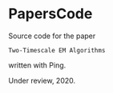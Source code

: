 # PapersCode
Source code for the paper
```
Two-Timescale EM Algorithms
```
written with Ping.

Under review, 2020.